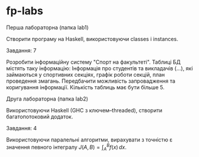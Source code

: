 # fp-labs
Перша лабораторна (папка lab1)


Створити програму на Haskell, використовуючи classes і instances.


Завдання: 7

Розробити інформаційну систему "Спорт на факультеті". Таблиці БД містять таку інформацію: Інформація про студентів та викладачів (...), які займаються у спортивних секціях, графік роботи секцій, план проведення змагань. Передбачити можливість запровадження та коригування інформації. Кількість таблиць має бути більше 5.




Друга лабораторна (папка lab2)


Використовуючи Haskell (GHC з ключем–threaded), створити багатопотоковий додаток.


Завдання: 4

Використовуючи паралельні алгоритми, вирахувати з точністю ε значення певного інтегралу $J(A, B) = \int_{A}^{B} f(x)\,dx$.



